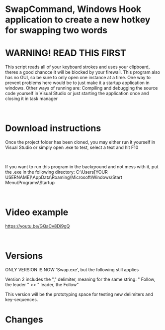 # SwapCommand, Windows Hook application to create a new hotkey for swapping two words

# WARNING! READ THIS FIRST
This script reads all of your keyboard strokes and uses your clipboard,
theres a good chancce it will be blocked by your firewall.
This program also has no GUI, so be sure to only open one instance at a time. 
One way to prevent problems here would be to just make it a startup application 
in windows. 
Other ways of running are: Compiling and debugging the source code yourself in Visual Studio
or just starting the application once and closing it in task manager

<br />

# Download instructions
Once the project folder has been cloned, you may either run it yourself in Visual Studio or simply open .exe
to test, select a text and hit F10

<br />

If you want to run this program in the background and not mess with it, put the .exe in the following
directory: C:\Users\[YOUR USERNAME]\AppData\Roaming\Microsoft\Windows\Start Menu\Programs\Startup

<br />

# Video example 

https://youtu.be/GQaCv8Di9gQ

<br />

# Versions 
ONLY VERSION IS NOW 'Swap.exe', but the following still applies

Version 2 includes the "," delimiter, meaning for the same string:
" Follow, the leader " >> " leader, the Follow"

This version will be the prototyping space for testing new delimiters and key-sequences.
<br />
# Changes

